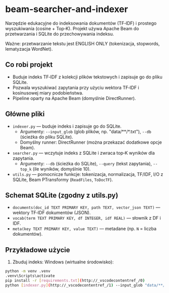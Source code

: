 # beam-searcher-and-indexer

Narzędzie edukacyjne do indeksowania dokumentów (TF‑IDF) i prostego wyszukiwania (cosine + Top‑K). Projekt używa Apache Beam do przetwarzania i SQLite do przechowywania indeksu.

Ważne: przetwarzanie tekstu jest ENGLISH ONLY (tokenizacja, stopwords, lematyzacja WordNet).

## Co robi projekt
- Buduje indeks TF‑IDF z kolekcji plików tekstowych i zapisuje go do pliku SQLite.
- Pozwala wyszukiwać zapytania przy użyciu wektora TF‑IDF i kosinusowej miary podobieństwa.
- Pipeline oparty na Apache Beam (domyślnie DirectRunner).

## Główne pliki
- `indexer.py` — buduje indeks i zapisuje go do SQLite.
  - Argumenty: `--input_glob` (glob plików, np. "data/**/*.txt"), `--db` (ścieżka do pliku SQLite).
  - Domyślny runner: DirectRunner (można przekazać dodatkowe opcje Beam).
- `searcher.py` — wczytuje indeks z SQLite i zwraca top‑K wyników dla zapytania.
  - Argumenty: `--db` (ścieżka do SQLite), `--query` (tekst zapytania), `--top_k` (ile wyników, domyślnie 10).
- `utils.py` — pomocnicze funkcje: tokenizacja, normalizacja, TF/IDF, I/O z SQLite, Beam PTransformy (`ReadFiles`, `ToDocTF`).

## Schemat SQLite (zgodny z utils.py)
- `documents(doc_id TEXT PRIMARY KEY, path TEXT, vector_json TEXT)` — wektory TF‑IDF dokumentów (JSON).
- `vocab(term TEXT PRIMARY KEY, df INTEGER, idf REAL)` — słownik z DF i IDF.
- `meta(key TEXT PRIMARY KEY, value TEXT)` — metadane (np. `N` = liczba dokumentów).

## Przykładowe użycie

1) Zbuduj indeks:
Windows (wirtualne środowisko):
```bash
python -m venv .venv
.venv\Scripts\activate
pip install -r [requirements.txt](http://_vscodecontentref_/0)
python [indexer.py](http://_vscodecontentref_/1) --input_glob "data/**/*.txt" --db index.sqlite
```